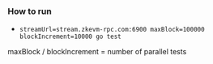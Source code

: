 ### How to run
- `streamUrl=stream.zkevm-rpc.com:6900 maxBlock=100000 blockIncrement=10000 go test`

maxBlock / blockIncrement = number of parallel tests
